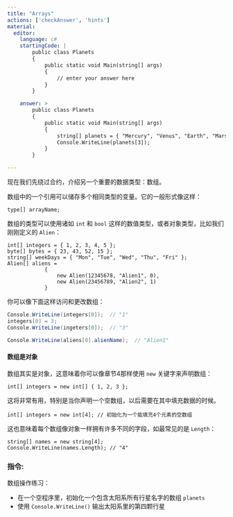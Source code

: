 ```yaml
---
title: "Arrays"
actions: ['checkAnswer', 'hints']
material: 
  editor:
    language: c#
    startingCode: |
        public class Planets
        {
            public static void Main(string[] args)
            {
                // enter your answer here
            }
        }

    answer: > 
        public class Planets
        {
            public static void Main(string[] args)
            {
                string[] planets = { "Mercury", "Venus", "Earth", "Mars", "Jupiter", "Saturn", "Uranus", "Neptune" }; 
                Console.WriteLine(planets[3]); 
            }
        }

---
```


现在我们先绕过合约，介绍另一个重要的数据类型：数组。


数组中的一个引用可以储存多个相同类型的变量。它的一般形式像这样：

```
type[] arrayName; 
```

数组的类型可以使用诸如 `int` 和 `bool` 这样的数值类型，或者对象类型，比如我们刚刚定义的 `Alien`：

```
int[] integers = { 1, 2, 3, 4, 5 }; 
byte[] bytes = { 23, 43, 52, 15 }; 
string[] weekDays = { "Mon", "Tue", "Wed", "Thu", "Fri" }; 
Alien[] aliens = 
            {
                new Alien(12345678, "Alien1", 0), 
                new Alien(23456789, "Alien2", 1)
            }
```
你可以像下面这样访问和更改数组：

```c#
Console.WriteLine(integers[0]);  // "1"
integers[0] = 3; 
Console.WriteLine(ingeters[0]);  // "3"

Console.WriteLine(aliens[0].alienName);  // "Alien1"
```

#### 数组是对象

数组其实是对象，这意味着你可以像章节4那样使用 `new` 关键字来声明数组：

```
int[] integers = new int[] { 1, 2, 3 }; 
```
这将非常有用，特别是当你声明一个空数组，以后需要在其中填充数据的时候。

```
int[] integers = new int[4]; // 初始化为一个能填充4个元素的空数组
```

这也意味着每个数组像对象一样拥有许多不同的字段，如最常见的是 `Length`：

```
string[] names = new string[4]; 
Console.WriteLine(names.Length); // "4"
```

### 指令: 

数组操作练习： 

- 在一个空程序里，初始化一个包含太阳系所有行星名字的数组 `planets`
- 使用 `Console.WriteLine()` 输出太阳系里的第四颗行星

